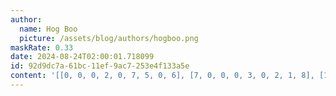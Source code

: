 ```yaml
---
author:
  name: Hog Boo
  picture: /assets/blog/authors/hogboo.png
maskRate: 0.33
date: 2024-08-24T02:00:01.718099
id: 92d9dc7a-61bc-11ef-9ac7-253e4f133a5e
content: '[[0, 0, 0, 2, 0, 7, 5, 0, 6], [7, 0, 0, 0, 3, 0, 2, 1, 8], [1, 2, 3, 0, 0, 8, 4, 9, 7], [6, 3, 2, 7, 4, 0, 9, 0, 1], [4, 1, 9, 3, 8, 2, 0, 7, 5], [8, 5, 0, 0, 9, 0, 3, 4, 0], [5, 7, 8, 4, 0, 9, 0, 6, 0], [2, 4, 0, 0, 0, 3, 8, 5, 9], [0, 9, 1, 0, 5, 6, 7, 2, 4]]'
---
```


